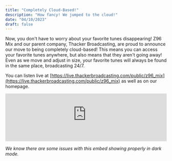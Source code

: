 ```yaml
---
title: "Completely Cloud-Based!"
description: "How fancy! We jumped to the cloud!"
date: "04/10/2023"
draft: false
---
```


Now, you don't have to worry about your favorite tunes disappearing! Z96 Mix and our parent company, Thacker Broadcasting, are proud to announce our move to being completely cloud-based! This means you can access your favorite tunes anywhere, but also means that they aren't going away! Even as we move and adjust in size, your favorite tunes will always be found in the same place, broadcasting 24/7.

You can listen live at [https://live.thackerbroadcasting.com/public/z96_mix](https://live.thackerbroadcasting.com/public/z96_mix) as well as on our homepage.

<iframe src="https://live.thackerbroadcasting.com/public/z96_mix/embed?theme=light dark:https://live.thackerbroadcasting.com/public/z96_mix/embed?theme=dark" frameborder="0" allowtransparency="true" style="width: 100%; min-height: 150px; border: 0;"></iframe>

_We know there are some issues with this embed showing properly in dark mode._